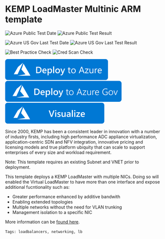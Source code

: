 # KEMP LoadMaster Multinic ARM template

![Azure Public Test Date](https://azurequickstartsservice.blob.core.windows.net/badges/kemp-loadmaster-multinic/PublicLastTestDate.svg)
![Azure Public Test Result](https://azurequickstartsservice.blob.core.windows.net/badges/kemp-loadmaster-multinic/PublicDeployment.svg)

![Azure US Gov Last Test Date](https://azurequickstartsservice.blob.core.windows.net/badges/kemp-loadmaster-multinic/FairfaxLastTestDate.svg)
![Azure US Gov Last Test Result](https://azurequickstartsservice.blob.core.windows.net/badges/kemp-loadmaster-multinic/FairfaxDeployment.svg)

![Best Practice Check](https://azurequickstartsservice.blob.core.windows.net/badges/kemp-loadmaster-multinic/BestPracticeResult.svg)
![Cred Scan Check](https://azurequickstartsservice.blob.core.windows.net/badges/kemp-loadmaster-multinic/CredScanResult.svg)

[![Deploy To Azure](https://raw.githubusercontent.com/Azure/azure-quickstart-templates/master/1-CONTRIBUTION-GUIDE/images/deploytoazure.svg?sanitize=true)](https://portal.azure.com/#create/Microsoft.Template/uri/https%3A%2F%2Fraw.githubusercontent.com%2FAzure%2Fazure-quickstart-templates%2Fmaster%2Fkemp-loadmaster-multinic%2Fazuredeploy.json)
[![Deploy To Azure US Gov](https://raw.githubusercontent.com/Azure/azure-quickstart-templates/master/1-CONTRIBUTION-GUIDE/images/deploytoazuregov.svg?sanitize=true)](https://portal.azure.us/#create/Microsoft.Template/uri/https%3A%2F%2Fraw.githubusercontent.com%2FAzure%2Fazure-quickstart-templates%2Fmaster%2Fkemp-loadmaster-multinic%2Fazuredeploy.json)
[![Visualize](https://raw.githubusercontent.com/Azure/azure-quickstart-templates/master/1-CONTRIBUTION-GUIDE/images/visualizebutton.svg?sanitize=true)](http://armviz.io/#/?load=https%3A%2F%2Fraw.githubusercontent.com%2FAzure%2Fazure-quickstart-templates%2Fmaster%2Fkemp-loadmaster-multinic%2Fazuredeploy.json)

Since 2000, KEMP has been a consistent leader in innovation with a number of industry firsts, including high performance ADC appliance virtualization, application-centric SDN and NFV integration, innovative pricing and licensing models and true platform ubiquity that can scale to support enterprises of every size and workload requirement.

Note: This template requires an existing Subnet and VNET prior to deployment.

This template deploys a KEMP LoadMaster with multiple NICs. Doing so will enabled the Virtual LoadMaster to have more than one interface and expose additional fucntionality such as:

* Greater performance enhanced by additive bandwith
* Enabling extended topologies
* Multiple networks without the need for VLAN trunking
* Management isolation to a specific NIC

More information can be [found here](https://kemptechnologies.com/solutions/microsoft-load-balancing/loadmaster-azure/).

``Tags: loadbalancers, networking, lb``
